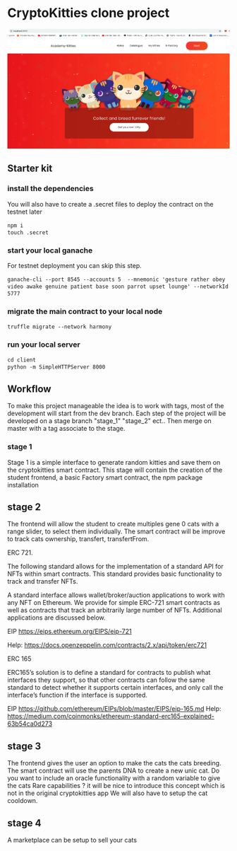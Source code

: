 # CryptoKitties clone project

![](crypto-kitties.png)

## Starter kit

### install the dependencies

You will also have to create a .secret files to deploy the contract on the testnet later

```
npm i
touch .secret
```

### start your local ganache

For testnet deployment you can skip this step. 

```
ganache-cli --port 8545 --accounts 5  --mnemonic 'gesture rather obey video awake genuine patient base soon parrot upset lounge' --networkId 5777
```

### migrate the main contract to your local node

```
truffle migrate --network harmony
```

### run your local server

```
cd client
python -m SimpleHTTPServer 8000
```

## Workflow

To make this project manageable the idea is to work with tags, most of the development will start from the dev branch.
Each step of the project will be developed on a stage branch "stage_1" "stage_2" ect.. Then merge on master with a tag associate to the stage.

### stage 1

Stage 1 is a simple interface to generate random kitties and save them on the cryptokitties smart contract.
This stage will contain the creation of the student frontend, a basic Factory smart contract, the npm package installation

## stage 2

The frontend will allow the student to create multiples gene 0 cats with a range slider, to select them individually.
The smart contract will be improve to track cats ownership, transfert, transfertFrom.

ERC 721.

The following standard allows for the implementation of a standard API for NFTs within smart contracts. This standard provides basic functionality to track and transfer NFTs.

A standard interface allows wallet/broker/auction applications to work with any NFT on Ethereum. We provide for simple ERC-721 smart contracts as well as contracts that track an arbitrarily large number of NFTs. Additional applications are discussed below.

EIP
https://eips.ethereum.org/EIPS/eip-721

Help:
https://docs.openzeppelin.com/contracts/2.x/api/token/erc721

ERC 165

ERC165’s solution is to define a standard for contracts to publish what interfaces they support, so that other contracts can follow the same standard to detect whether it supports certain interfaces, and only call the interface’s function if the interface is supported.


EIP
https://github.com/ethereum/EIPs/blob/master/EIPS/eip-165.md
Help:
https://medium.com/coinmonks/ethereum-standard-erc165-explained-63b54ca0d273




## stage 3

The frontend gives the user an option to make the cats the cats breeding.
The smart contract will use the parents DNA to create a new unic cat.
Do you want to include an oracle functionality with a random variable to give the cats Rare capabilities ?
it will be nice to introduce this concept which is not in the original cryptokitties app
We will also have to setup the cat cooldown.

## stage 4

A marketplace can be setup to sell your cats
